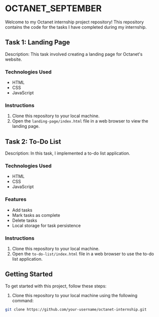 # OCTANET_SEPTEMBER
Welcome to my Octanet internship project repository! This repository contains the code for the tasks I have completed during my internship.

## Task 1: Landing Page

Description: This task involved creating a landing page for Octanet's website.

### Technologies Used
- HTML
- CSS
- JavaScript

### Instructions
1. Clone this repository to your local machine.
2. Open the `landing-page/index.html` file in a web browser to view the landing page.

## Task 2: To-Do List

Description: In this task, I implemented a to-do list application.

### Technologies Used
- HTML
- CSS
- JavaScript

### Features
- Add tasks
- Mark tasks as complete
- Delete tasks
- Local storage for task persistence

### Instructions
1. Clone this repository to your local machine.
2. Open the `to-do-list/index.html` file in a web browser to use the to-do list application.

## Getting Started

To get started with this project, follow these steps:

1. Clone this repository to your local machine using the following command:

```bash
git clone https://github.com/your-username/octanet-internship.git

